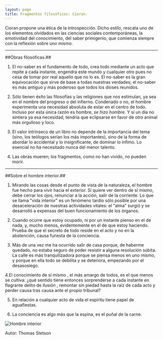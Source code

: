 ```yaml
---
layout: page
title: Fragmentos filosóficos: Cioran.
---
```

Cioran propone una ética de la introspección. Dicho estilo, rescata uno de los elementos olvidados en las ciencias sociales contemporáneas, la emotividad del conocimiento, del saber primigenio, que comienza siempre con la reflexión sobre uno mismo.

***

##Obras filosóficas.##

1. El no-saber es el fundamento de todo, crea todo mediante un acto que repite a cada instante, engendra este mundo y cualquier otro pues no cesa de tomar por real aquello que no lo es. El no-saber es la gran equivocación que sirve de base a todas nuestras verdades; el no-saber es más antiguo y más poderoso que todos los dioses reunidos.

2. Sólo tienen éxito las filosofías y las religiones que nos estimulan, ya sea en el nombre del progreso o del infierno. Condenado o no, el hombre experimenta una necesidad absoluta de estar en el centro de todo. Incluso por esta única razón es hombre, *se hizo hombre*. Y si un día no sintiera ya esa necesidad, tendría que eclipsarse en favor de otro animal más orgulloso y loco. 

3. El valor intrínseco de un libro no depende de la importancia del tema (sino, los teólogos serían los más importantes), sino de la forma de abordar lo accidental y lo insignificante, de dominar lo ínfimo. Lo esencial no ha necesitado nunca del menor talento. 

4. Las obras mueren; los fragmentos, como no han vivido, no pueden morir. 

***

##Sobre el hombre interior.##

1. Mirando las cosas desde el punto de vista de la naturaleza, el hombre fue hecho para vivir hacia el exterior. Si quiere ver dentro de sí mismo, debe cerrar los ojos, renunciar a la acción, salir de la corriente. Lo que se llama "vida interior" es un fenómeno tardío sólo posible por una desaceleración de nuestras actividades vitales: el "alma" surgió y se desarrolló a expensas del buen funcionamiento de los órganos. 
  
2. Cuando ocurre que estoy ocupado, ni por un instante pienso en el <sentido> de nada, y, mucho menos, evidentemente en el de que estoy haciendo. Prueba de que el secreto de todo reside en el acto y no en la abstención, causa funesta de la conciencia.
  
3. Más de una vez me ha ocurrido salir de casa porque, de haberme quedado, no estaba seguro de poder resistir a alguna resolución súbita. La calle es más tranquilizadora porque se piensa menos en uno mismo, y porque en ella todo se debilita y se deteriora, empezando por el desasosiego. 
  
4.El conocimiento de sí mismo , el más amargo de todos, es el que menos se cultiva: ¿qué sentido tiene entonces sorprenderse a cada instante en flagrante delito de ilusión , remontar sin piedad hasta la raíz de cada acto y perder causa tras causa ante el propio tribunal?
  
5. En relación a cualquier acto de vida el espíritu tiene papel de aguafiestas.
  
6. La conciencia es algo más que la espina, es el puñal de la carne.
  
  
  ![Hombre interior](https://user-images.githubusercontent.com/89622261/145500032-4b30f6c2-88bd-4c8b-8cee-daefb4681ef3.jpg)
  
  Autor: Thomas Stetson

  

